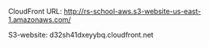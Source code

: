 CloudFront URL:
    http://rs-school-aws.s3-website-us-east-1.amazonaws.com/

S3-website:
    d32sh41dxeyybq.cloudfront.net